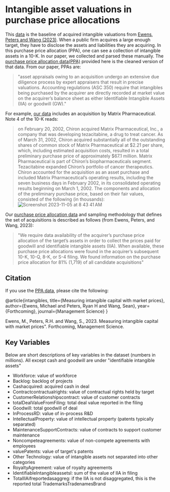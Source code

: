 # Intangible asset valuations in purchase price allocations

This [data](https://github.com/michaelewens/Purchased-intangibles/blob/main/ppa_data_102823.csv) is the baseline of acquired intangible valuations from [Ewens, Peters and Wang (2023)](https://osf.io/preprints/socarxiv/kvp2f/). When a public firm acquires a large enough target, they have to disclose the assets and liabilities they are acquiring. In this purchase price allocation (PPA), one can see a collection of intangible assets in a 10-K.  In our paper, we collected and parsed these manually.  The [purchase price allocation data(PPA)](https://github.com/michaelewens/Purchased-intangibles/blob/main/ppa_data_102823.csv) provided here is the cleaned version of that data.  From our paper, PPAs are:

> "asset appraisals owing to an acquisition undergo an extensive due diligence process by expert appraisers that result in precise valuations. Accounting regulations (ASC 350) require that intangibles being purchased by the acquirer are directly recorded at market value on the acquirer’s balance sheet as either Identifiable Intangible Assets (IIA) or goodwill (GW)."

For example, [our data](https://github.com/michaelewens/Purchased-intangibles/blob/main/ppa_data_102823.csv) includes an acquisition by Matrix Pharmaceutical.  Note 4 of the 10-K reads:
> on February 20, 2002, Chiron acquired Matrix Pharmaceutical, Inc., a company that was developing tezacitabine, a drug to treat cancer. As of March 31, 2002, Chiron acquired substantially all of the outstanding shares of common stock of Matrix Pharmaceutical at $2.21 per share, which, including estimated acquisition costs, resulted in a total preliminary purchase price of approximately $67.1 million. Matrix Pharmaceutical is part of Chiron’s biopharmaceuticals segment. Tezacitabine expanded Chiron’s portfolio of cancer therapeutics. Chiron accounted for the acquisition as an asset purchase and included Matrix Pharmaceutical’s operating results, including the seven business days in February 2002, in its consolidated operating results beginning on March 1, 2002. The components and allocation of the preliminary purchase price, based on their fair values, consisted of the following (in thousands):
> ![Screenshot 2023-11-05 at 8 43 41 AM](https://github.com/michaelewens/Purchased-intangibles/assets/4754737/be6c09f1-5e12-40b6-8df1-1e8626843416)


Our [purchase price allocation data](https://github.com/michaelewens/Purchased-intangibles/blob/main/ppa_data_102823.csv) and sampling methodology that defines the set of acquisitions is described as follows (from Ewens, Peters, and Wang, 2023):

> "We require data availability of the acquirer’s purchase price allocation of the target’s assets in order to collect the prices paid for goodwill and identifiable intangible assets (IIA). When available, these purchase price allocations were found in the acquirer’s subsequent 10-K, 10-Q, 8-K, or S-4 filing. We found information on the purchase price allocation for 81% (1,719) of all candidate acquisitions"

## Citation

If you use the [PPA data](https://github.com/michaelewens/Purchased-intangibles/blob/main/ppa_data_102823.csv), please cite the following:

@article{intangibles,
  title={Measuring intangible capital with market prices},
  author={Ewens, Michael and Peters, Ryan H and Wang, Sean},
  year={Forthcoming},
  journal={Management Science}
}

Ewens, M., Peters, R.H. and Wang, S., 2023. Measuring intangible capital with market prices". Forthcoming, Management Science.

## Key Variables

Below are short descriptions of key variables in the dataset (numbers in millions).  All except cash and goodwill are under "identifiable intangible assets"

- Workforce: value of workforce
- Backlog: backlog of projects
- Cashacquired: acquired cash in deal 
- Contractcontractualrights: value of contractual rights held by target
- CustomerRelationshipscontract: value of customer contracts
- totalDealValueFromFiling: total deal value reported in the filing
- Goodwill: total goodwill of deal
- InProcessRD: value of in-process R&D
- IntellectualProperty: value of intellectual property (patents typically separated)
- MaintenanceSupportContracts: value of contracts to support customer maintenance
- Noncompeteagreements: value of non-compete agreements with employees
- valuePatents: value of target's patents
- Other Technology: value of intangible assets not separated into other categories
- RoyaltyAgreement: value of royalty agreements
- IdentifiableIntangibleassetsI: sum of the value of IIA in filing
- TotalIIAifreportedasaggreg: if the IIA is not disaggregated, this is the reported total TrademarksTradenamesBrand

